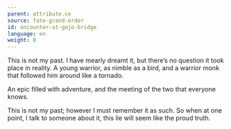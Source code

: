 ```yaml
---
parent: attribute.ce
source: fate-grand-order
id: encounter-at-gojo-bridge
language: en
weight: 0
---
```


This is not my past.
I have mearly dreamt it, but there’s no question it took place in reality.
A young warrior, as nimble as a bird, and a warrior monk that followed him around like a tornado.

An epic filled with adventure, and the meeting of the two that everyone knows.

This is not my past; however I must remember it as such.
So when at one point, I talk to someone about it, this lie will seem like the proud truth.
